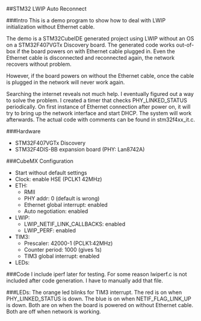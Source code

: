 ##STM32 LWIP Auto Reconnect

###Intro
This is a demo program to show how to deal with LWIP initialization without Ethernet cable.

The demo is a STM32CubeIDE generated project using LWIP without an OS on a STM32F407VGTx
Discovery board. The generated code works out-of-box if the board powers on with Ethernet
cable plugged in. Even the Ethernet cable is disconnected and reconnected again, the
network recovers without problem. 

However, if the board powers on without the Ethernet cable, once the cable is plugged in
the network will never work again.

Searching the internet reveals not much help. I eventually figured out a way to solve the
problem. I created a timer that checks PHY_LINKED_STATUS periodically. On first instance
of Ethernet connection after power on, it will try to bring up the network interface and
start DHCP. The system will work afterwards. The actual code with comments can be found
in stm32f4xx_it.c.

###Hardware
- STM32F407VGTx Discovery
- STM32F4DIS-BB expansion board (PHY: Lan8742A)

###CubeMX Configuration
- Start without default settings
- Clock: enable HSE (PCLK1 42MHz)
- ETH:
   - RMII
   - PHY addr: 0 (default is wrong)
   - Ethernet global interrupt: enabled
   - Auto negotiation: enabled
- LWIP:
   - LWIP_NETIF_LINK_CALLBACKS: enabled
   - LWIP_PERF: enabled
- TIM3:
   - Prescaler: 42000-1 (PCLK1:42MHz)
   - Counter period: 1000 (gives 1s)
   - TIM3 global interrupt: enabled
- LEDs:

###Code
I include iperf later for testing. For some reason lwiperf.c is not included after code generation.
I have to manually add that file.

###LEDs:
The orange led blinks for TIM3 interrupt. The red is on when PHY_LINKED_STATUS is down.
The blue is on when NETIF_FLAG_LINK_UP is down. Both are on when the board is powered on
without Ethernet cable. Both are off when network is working.
